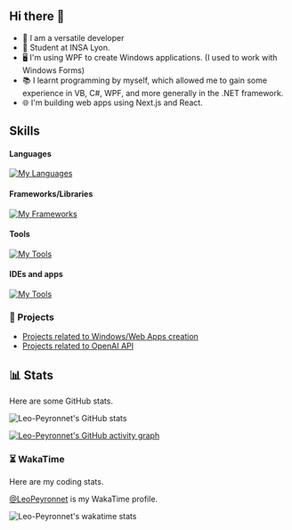 ## Hi there 👋

- 🔭 I am a versatile developer
- 📖 Student at INSA Lyon.
- 🖥 I'm using WPF to create Windows applications. (I used to work with Windows Forms)
- 📚 I learnt programming by myself, which allowed me to gain some experience in VB, C#, WPF, and more generally in the .NET framework.
- 🌐 I'm building web apps using Next.js and React.

## Skills
#### Languages
[![My Languages](https://skillicons.dev/icons?i=js,ts,html,css,python,cs,latex,md)](https://skillicons.dev)

#### Frameworks/Libraries
[![My Frameworks](https://skillicons.dev/icons?i=dotnet,next,react,supabase,tailwindcss)](https://skillicons.dev)

#### Tools
[![My Tools](https://skillicons.dev/icons?i=nodejs,npm,git,github,netlify,githubactions)](https://skillicons.dev)

#### IDEs and apps
[![My Tools](https://skillicons.dev/icons?i=visualstudio,vscode,figma,notion)](https://skillicons.dev)

### 🏢 Projects

- [Projects related to Windows/Web Apps creation](https://github.com/Leo-Corporation) 
- [Projects related to OpenAI API](https://github.com/synapsy-ai) 

## 📊 Stats

Here are some GitHub stats.

![Leo-Peyronnet's GitHub stats](https://github-readme-stats.vercel.app/api?username=lpeyr&count_private=true&show_icons=true&theme=transparent)

[![Leo-Peyronnet's GitHub activity graph](https://github-readme-activity-graph.vercel.app/graph?username=lpeyr&theme=github-compact)](https://github.com/ashutosh00710/github-readme-activity-graph)

### ⏳ WakaTime

Here are my coding stats.

[@LeoPeyronnet](https://wakatime.com/@LeoPeyronnet) is my WakaTime profile.

![Leo-Peyronnet's wakatime stats](https://github-readme-stats.vercel.app/api/wakatime?username=LeoPeyronnet&layout=compact&theme=transparent)
